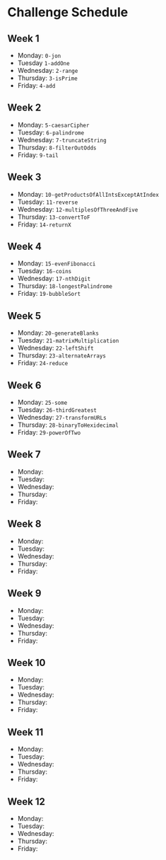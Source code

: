 # Challenge Schedule 

## Week 1

* Monday: `0-jon`
* Tuesday  `1-addOne`
* Wednesday: `2-range`
* Thursday: `3-isPrime`
* Friday: `4-add`

## Week 2

* Monday: `5-caesarCipher`
* Tuesday: `6-palindrome`
* Wednesday: `7-truncateString`
* Thursday: `8-filterOutOdds`
* Friday: `9-tail`

## Week 3

* Monday: `10-getProductsOfAllIntsExceptAtIndex`
* Tuesday: `11-reverse`
* Wednesday: `12-multiplesOfThreeAndFive`
* Thursday: `13-convertToF`
* Friday: `14-returnX`

## Week 4 

* Monday: `15-evenFibonacci`
* Tuesday: `16-coins`
* Wednesday: `17-nthDigit`
* Thursday: `18-longestPalindrome`
* Friday: `19-bubbleSort`

## Week 5

* Monday: `20-generateBlanks`
* Tuesday: `21-matrixMultiplication`
* Wednesday: `22-leftShift`
* Thursday: `23-alternateArrays`
* Friday: `24-reduce`

## Week 6

* Monday: `25-some`
* Tuesday: `26-thirdGreatest`
* Wednesday: `27-transformURLs`
* Thursday: `28-binaryToHexidecimal`
* Friday: `29-powerOfTwo`

## Week 7

* Monday: 
* Tuesday: 
* Wednesday: 
* Thursday: 
* Friday: 

## Week 8

* Monday: 
* Tuesday: 
* Wednesday: 
* Thursday: 
* Friday: 

## Week 9

* Monday: 
* Tuesday: 
* Wednesday: 
* Thursday: 
* Friday: 

## Week 10

* Monday: 
* Tuesday: 
* Wednesday: 
* Thursday: 
* Friday: 

## Week 11

* Monday: 
* Tuesday: 
* Wednesday: 
* Thursday: 
* Friday:  

## Week 12

* Monday: 
* Tuesday: 
* Wednesday: 
* Thursday: 
* Friday: 